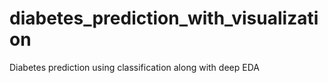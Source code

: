 # diabetes_prediction_with_visualization
Diabetes prediction using classification along with deep EDA

